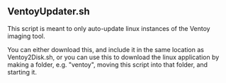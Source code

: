 ## VentoyUpdater.sh

This script is meant to only auto-update linux instances of the Ventoy imaging tool.

You can either download this, and include it in the same location as Ventoy2Disk.sh, or you can use this to download the linux application by making a folder, e.g. "ventoy", moving this script into that folder, and starting it.
